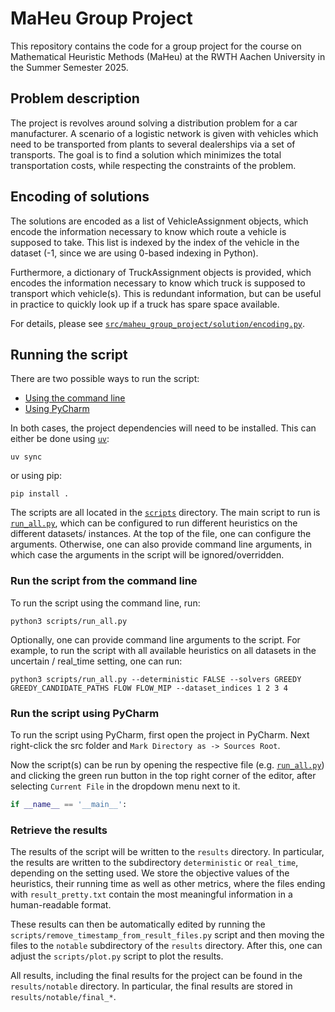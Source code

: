 # MaHeu Group Project

This repository contains the code for a group project for the course
on Mathematical Heuristic Methods (MaHeu) at the RWTH Aachen University
in the Summer Semester 2025.

## Problem description

The project is revolves around solving a distribution problem for a car manufacturer.
A scenario of a logistic network is given with vehicles which need to
be transported from plants to several dealerships via a set of
transports. The goal is to find a solution which minimizes the total
transportation costs, while respecting the constraints of the problem.

## Encoding of solutions

The solutions are encoded as a list of VehicleAssignment objects, which
encode the information necessary to know which route a vehicle is
supposed to take. This list is indexed by the index of the vehicle
in the dataset (-1, since we are using 0-based indexing in Python).

Furthermore, a dictionary of TruckAssignment objects is provided, which
encodes the information necessary to know which truck is supposed to
transport which vehicle(s). This is redundant information, but can
be useful in practice to quickly look up if a truck has spare space
available.

For details, please see [`src/maheu_group_project/solution/encoding.py`](src/maheu_group_project/solution/encoding.py).

## Running the script

There are two possible ways to run the script:

- [Using the command line](#run-the-script-using-the-command-line)
- [Using PyCharm](#run-the-script-using-pycharm)

In both cases, the project dependencies will need to be installed.
This can either be done using [`uv`](https://github.com/astral-sh/uv):

```commandline
uv sync
```

or using pip:

```commandline
pip install .
```

The scripts are all located in the [`scripts`](scripts) directory.
The main script to run is [`run_all.py`](scripts/run_all.py), which
can be configured to run different heuristics on the different datasets/
instances. At the top of the file, one can configure the arguments.
Otherwise, one can also provide command line arguments, in which case
the arguments in the script will be ignored/overridden.

### Run the script from the command line

To run the script using the command line, run:

```commandline
python3 scripts/run_all.py
```

Optionally, one can provide command line arguments to the script.
For example, to run the script with all available heuristics on all
datasets in the uncertain / real_time setting, one can run:

```commandline
python3 scripts/run_all.py --deterministic FALSE --solvers GREEDY GREEDY_CANDIDATE_PATHS FLOW FLOW_MIP --dataset_indices 1 2 3 4
```

### Run the script using PyCharm

To run the script using PyCharm, first open the project in PyCharm.
Next right-click the src folder and
`Mark Directory as -> Sources Root`.

Now the script(s) can be run by opening the respective file (e.g. [`run_all.py`](scripts/run_all.py))
and clicking the green run button in the top right corner of the editor,
after selecting `Current File` in the dropdown menu next to it.

```python 
if __name__ == '__main__':
```


### Retrieve the results

The results of the script will be written to the `results` directory.
In particular, the results are written to the subdirectory `deterministic`
or `real_time`, depending on the setting used. We store the objective
values of the heuristics, their running time as well as other metrics,
where the files ending with `result_pretty.txt` contain the most
meaningful information in a human-readable format.

These results can then be automatically edited by running the
`scripts/remove_timestamp_from_result_files.py` script and then moving
the files to the `notable` subdirectory of the `results` directory.
After this, one can adjust the `scripts/plot.py` script to plot the results.

All results, including the final results for the project can be found
in the `results/notable` directory. In particular, the final results are
stored in `results/notable/final_*`.
